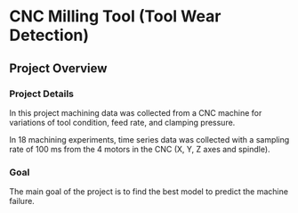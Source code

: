 # CNC Milling Tool (Tool Wear Detection)
## Project Overview
### Project Details
In this project machining data was collected from a CNC machine for variations of tool condition, feed rate, and clamping pressure.

In 18 machining experiments, time series data was collected with a sampling rate of 100 ms from the 4 motors in the CNC (X, Y, Z axes and spindle).
### Goal
The main goal of the project is to find the best model to predict the machine failure.
